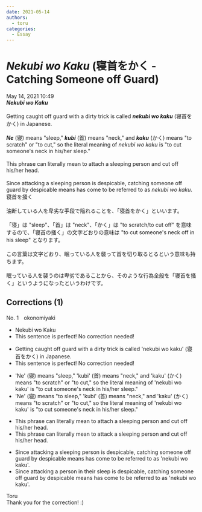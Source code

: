 ```yaml
---
date: 2021-05-14
authors:
  - toru
categories:
  - Essay
---
```


<h1 id="subject_show"><strong><em>Nekubi wo Kaku</strong></em> (寝首をかく - Catching Someone off Guard)</h1>
<div class="date">May 14, 2021 10:49</div>
<div id="post"><div id="body_show_ori">
<strong><em>Nekubi wo Kaku</strong></em><br/><br/>Getting caught off guard with a dirty trick is called <strong><em>nekubi wo kaku</em></strong> (寝首をかく) in Japanese.<br/><br/><strong><em>Ne</em></strong> (寝) means "sleep," <strong><em>kubi</em></strong> (首) means "neck," and <strong><em>kaku</em></strong> (かく) means "to scratch" or "to cut," so the literal meaning of <em>nekubi wo kaku</em> is "to cut someone's neck in his/her sleep."<br/><br/>This phrase can literally mean to attach a sleeping person and cut off his/her head.<br/><br/>Since attacking a sleeping person is despicable, catching someone off guard by despicable means has come to be referred to as <em>nekubi wo kaku</em>.
</div></div>

<!-- more -->

<div id="post_ja"><div id="body_show_mo">
寝首を掻く<br/><br/>油断している人を卑劣な手段で陥れることを、「寝首をかく」といいます。<br/><br/>「寝」は "sleep"、「首」は "neck"、「かく」は "to scratch/to cut off" を意味するので、「寝首の掻く」の文字どおりの意味は "to cut someone's neck off in his sleep" となります。<br/><br/>この言葉は文字どおり、眠っている人を襲って首を切り取るとるという意味も持ちます。<br/><br/>眠っている人を襲うのは卑劣であることから、そのような行為全般を「寝首を掻く」というようになったというわけです。
</div></div>

## Corrections (1)
<div id="block"><div class="first_name"> No. 1　<span class="just_name">okonomiyaki</span></div><div id="block2">
<ul class="correction_field">
<li class="incorrect">Nekubi wo Kaku</li>
<li class="corrected perfect">This sentence is perfect! No correction needed!</li>
</ul>
<ul class="correction_field">
<li class="incorrect">Getting caught off guard with a dirty trick is called 'nekubi wo kaku' (寝首をかく) in Japanese.</li>
<li class="corrected perfect">This sentence is perfect! No correction needed!</li>
</ul>
<ul class="correction_field">
<li class="incorrect">'Ne' (寝) means "sleep," 'kubi' (首) means "neck," and 'kaku' (かく) means "to scratch" or "to cut," so the literal meaning of 'nekubi wo kaku' is "to cut someone's neck in his/her sleep."</li>
<li class="corrected correct">
'Ne' (寝) means "<span class="f_gray">to</span> sleep," 'kubi' (首) means "neck," and 'kaku' (かく) means "to scratch" or "to cut," so the literal meaning of 'nekubi wo kaku' is "to cut someone's neck in his/her sleep."
</li>
</ul>
<ul class="correction_field">
<li class="incorrect">This phrase can literally mean to attach a sleeping person and cut off his/her head.</li>
<li class="corrected correct">
This phrase can literally mean <span class="f_red">to attack</span> a sleeping person and cut off his/her head.
</li>
</ul>
<ul class="correction_field">
<li class="incorrect">Since attacking a sleeping person is despicable, catching someone off guard by despicable means has come to be referred to as 'nekubi wo kaku'.</li>
<li class="corrected correct">
Since attacking a <span class="f_gray">person in their sleep is</span> despicable, catching someone off guard by despicable means has come to be referred to as 'nekubi wo kaku'.
</li>
</ul>
</div><div class="name"><span class="just_name">Toru</span><br>
Thank you for the correction! :)
</div>
</div>
